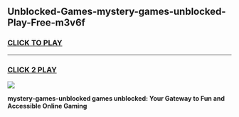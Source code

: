 
## Unblocked-Games-mystery-games-unblocked-Play-Free-m3v6f
<h3>
<a href="https://premium76.site?title=mystery-games-unblocked&ref=23A">CLICK TO PLAY</a></h3>
<hr>

<h3>
<a href="https://premium76.site?title=mystery-games-unblocked&ref=23A">CLICK 2 PLAY</a>
  
</h3>

<a href="https://premium76.site?title=mystery-games-unblocked&ref=23A"><img src="https://clearcache.store/games.png"></a>


**mystery-games-unblocked games unblocked: Your Gateway to Fun and Accessible Online Gaming**

